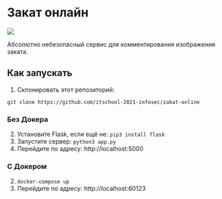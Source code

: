 # Закат онлайн

<img src="https://k60.in/zakat.gif">

Абсолютно небезопасный сервис для комментирования изображения заката.

## Как запускать

1. Склонировать этот репозиторий:
```
git clone https://github.com/itschool-2021-infosec/zakat-online
```

### Без Докера

2. Установите Flask, если ещё не: `pip3 install flask`
3. Запустите сервер: `python3 app.py`
4. Перейдите по адресу: http://localhost:5000

### С Докером

2. `docker-compose up`
3. Перейдите по адресу: http://localhost:60123
